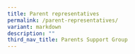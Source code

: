 ```yaml
---
title: Parent representatives
permalink: /parent-representatives/
variant: markdown
description: ""
third_nav_title: Parents Support Group
---
```

